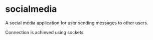 # socialmedia

A social media application for user sending messages to other users.

Connection is achieved using sockets.
